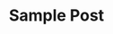 ---
title: Sample Post
card:
  cardHeading: Test heading
  cardContent: >-
    This is some sample text. Part of it will be **bolded**, while others may be
    in *italics*.


    Here is another line, this time with a [hyperlink](google.com).
  starRating: "2.0"
  cardImage:
    src: /images/tomato02.jpg
    alt: Up close of tomato sapling
    title: This is the seedling of a tomato plant.
  cardButton:
    url: bing.com
    buttonText: Try Bing?
---